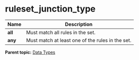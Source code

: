 # ruleset\_junction\_type

|Name|Description|
|----|-----------|
|**all** |Must match all rules in the set.|
|**any** |Must match at least one of the rules in the set.|

**Parent topic:** [Data Types](../data_types/c_datatypes.md)

